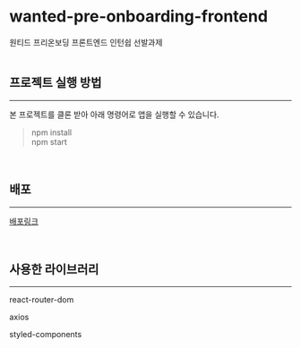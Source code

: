 <h1>wanted-pre-onboarding-frontend</h1>
원티드 프리온보딩 프론트엔드 인턴쉽 선발과제</br></br>

<h2>프로젝트 실행 방법</h2>

---

본 프로젝트를 클론 받아 아래 명령어로 앱을 실행할 수 있습니다.

> npm install</br>
> npm start

</br>
<h2>배포</h2>

---

[배포링크](wanted-pre-onboarding-frontend-p9b5-j4ds226au-skyhanull.vercel.app)

</br>

<h2>사용한 라이브러리</h2>

---

react-router-dom

axios

styled-components

